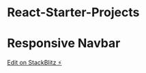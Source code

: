 # React-Starter-Projects
# Responsive Navbar

[Edit on StackBlitz ⚡️](https://stackblitz.com/edit/stackblitz-starters-dyx7zp)
